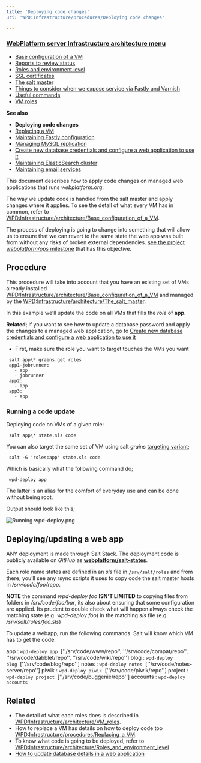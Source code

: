```yaml
---
title: 'Deploying code changes'
uri: 'WPD:Infrastructure/procedures/Deploying code changes'

---
```

### [WebPlatform server Infrastructure architecture menu](/WPD:Infrastructure/architecture)

-   [Base configuration of a VM](/WPD:Infrastructure/architecture/Base_configuration_of_a_VM)
-   [Reports to review status](/WPD:Infrastructure/architecture/Reports_to_review_status)
-   [Roles and environment level](/WPD:Infrastructure/architecture/Roles_and_environment_level)
-   [SSL certificates](/WPD:Infrastructure/architecture/SSL_certificates)
-   [The salt master](/WPD:Infrastructure/architecture/The_salt_master)
-   [Things to consider when we expose service via Fastly and Varnish](/WPD:Infrastructure/architecture/Things_to_consider_when_we_expose_service_via_Fastly_and_Varnish)
-   [Useful commands](/WPD:Infrastructure/architecture/Useful_commands)
-   [VM roles](/WPD:Infrastructure/architecture/VM_roles)

**See also**

-   **Deploying code changes**
-   [Replacing a VM](/WPD:Infrastructure/procedures/Replacing_a_VM)
-   [Maintaining Fastly configuration](/WPD:Infrastructure/procedures/Maintaining_Varnish_or_Fastly_configuration)
-   [Managing MySQL replication](/WPD:Infrastructure/procedures/Managing_MySQL_replication)
-   [Create new database credentials and configure a web application to use it](/WPD:Infrastructure/procedures/Create_new_database_credentials_configure_a_web_application_to_use_it)
-   [Maintaining ElasticSearch cluster](/WPD:Infrastructure/procedures/Maintaining_ElasticSearch_cluster)
-   [Maintaining email services](/WPD:Infrastructure/procedures/Maintaining_email_services)

This document describes how to apply code changes on managed web applications that runs *webplatform.org*.

The way we update code is handled from the salt master and apply changes where it applies. To see the detail of what every VM has in common, refer to [WPD:Infrastructure/architecture/Base\_configuration\_of\_a\_VM](/WPD:Infrastructure/architecture/Base_configuration_of_a_VM).

The process of deploying is going to change into something that will allow us to ensure that we can revert to the same state the web app was built from without any risks of broken external dependencies. [see the project *webplatform/ops* milestone](https://github.com/webplatform/ops/issues?milestone=1) that has this objective.

## Procedure

This procedure will take into account that you have an existing set of VMs already installed [WPD:Infrastructure/architecture/Base\_configuration\_of\_a\_VM](/WPD:Infrastructure/architecture/Base_configuration_of_a_VM) and managed by the [WPD:Infrastructure/architecture/The\_salt\_master](/WPD:Infrastructure/architecture/The_salt_master).

In this example we’ll update the code on all VMs that fills the *role* of **app**.

**Related**; if you want to see how to update a database password and apply the changes to a managed web application, go to [Create new database credentials and configure a web application to use it](/WPD:Infrastructure/procedures/Create_new_database_credentials_configure_a_web_application_to_use_it)

-   First, make sure the role you want to target touches the VMs you want

<!-- -->

     salt app\* grains.get roles
     app1-jobrunner:
       - app
       - jobrunner
     app2:
       - app
     app3:
       - app

### Running a code update

Deploying code on VMs of a given role:

     salt app\* state.sls code

You can also target the same set of VM using salt *grains* [targeting variant](http://docs.saltstack.com/en/latest/topics/targeting/grains.html);

     salt -G 'roles:app' state.sls code

Which is basically what the following command do;

     wpd-deploy app

The latter is an alias for the comfort of everyday use and can be done without being root.

Output should look like this;

![Running wpd-deploy.png](/WPD/assets/public/0/0d/Running_wpd-deploy.png)

## Deploying/updating a web app

ANY deployment is made through Salt Stack. The deployment code is publicly available on *GitHub* as [**webplatform/salt-states**](https://github.com/webplatform/salt-states).

Each role name states are defined in an *sls* file in `/srv/salt/roles` and from there, you’ll see any rsync scripts it uses to copy code the salt master hosts in */srv/code/foo/repo*.

**NOTE** the command *wpd-deploy foo* **ISN’T LIMITED** to copying files from folders in */srv/code/foo/bar*, its also about ensuring that some configuration are applied. Its prudent to double check what will happen always check the matching state (e.g. *wpd-deploy foo*) in the matching *sls* file (e.g. */srv/salt/roles/foo.sls*)

To update a webapp, run the following commands. Salt will know which VM has to get the code:

app
:   `wpd-deploy app`  [''/srv/code/www/repo'', ''/srv/code/compat/repo'', ''/srv/code/dabblet/repo'', ''/srv/code/wiki/repo'']
blog
:   `wpd-deploy blog`  [''/srv/code/blog/repo'']
notes
:   `wpd-deploy notes`  [''/srv/code/notes-server/repo'']
piwik
:   `wpd-deploy piwik`  [''/srv/code/piwik/repo'']
project
:   `wpd-deploy project`  [''/srv/code/buggenie/repo'']
accounts
:   `wpd-deploy accounts`

## Related

-   The detail of what each roles does is described in [WPD:Infrastructure/architecture/VM\_roles](/WPD:Infrastructure/architecture/VM_roles).
-   How to replace a VM has details on how to deploy code too [WPD:Infrastructure/procedures/Replacing\_a\_VM](/WPD:Infrastructure/procedures/Replacing_a_VM).
-   To know what code is going to be deployed, refer to [WPD:Infrastructure/architecture/Roles\_and\_environment\_level](/WPD:Infrastructure/architecture/Roles_and_environment_level)
-   [How to update database details in a web application](/WPD:Infrastructure/architecture/Useful_commands#Create_a_database.2C_a_user.2C_set_new_privileges_and_update_a_web_application)
